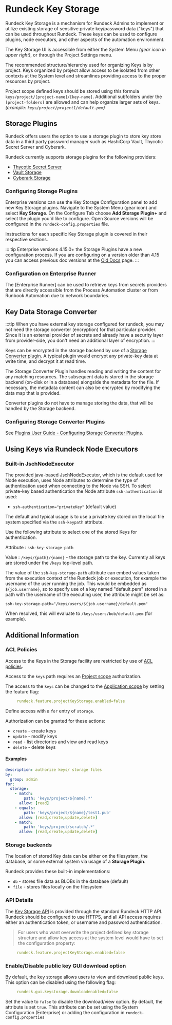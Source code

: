 # Rundeck Key Storage

Rundeck Key Storage is a mechanism for Rundeck Admins to implement or utilize existing storage of sensitive private key/password data ("keys") that can be used throughout Rundeck.  These keys can be used to configure plugins, node executors, and other aspects of the automation environment.

The Key Storage UI is accessible from either the System Menu _(gear icon in upper right)_, or through the Project Settings menu.  

The recommended structure/hierarchy used for organizing Keys is by project.  Keys organized by project allow access to be isolated from other contexts at the System level and streamlines providing access to the proper resources by project.

Project scope defined keys should be stored using this formula `keys/project/[project-name]/[key-name]`.  Additional subfolders under the `[project-folders]` are allowed and can help organize larger sets of keys.  _(example: `keys/project/project1/default.pem`)_

## Storage Plugins

Rundeck offers users the option to use a storage plugin to store key store data in a third party password manager such as HashiCorp Vault, Thycotic Secret Server and Cyberark.

Rundeck currently supports storage plugins for the following providers:

- [Thycotic Secret Server](/manual/key-storage/storage-plugins/thycotic-storage.md)
- [Vault Storage](/manual/key-storage/storage-plugins/vault.md)
- [Cyberark Storage](/manual/key-storage/storage-plugins/cyberark-storage.md)

### Configuring Storage Plugins

Enterprise versions can use the Key Storage Configuration panel to add new Key Storage plugins.  Navigate to the System Menu (gear icon) and select **Key Storage**.  On the Configure Tab choose **Add Storage Plugin+** and select the plugin you'd like to configure.  Open Source versions will be configured in the `rundeck-config.properties` file.

Instructions for each specific Key Storage plugin is covered in their respective sections.

::: tip
Enterprise versions 4.15.0+ the Storage Plugins have a new configuration process.  If you are configuring on a version older than 4.15 you can access previous doc versions at the [Old Docs](/manual/old-docs.md) page.
:::

### Configuration on Enterprise Runner

The [Enterprise Runner] can be used to retrieve keys from secrets providers that are directly accessible from the Process Automation cluster or 
from Runbook Automation due to network boundaries.



## Key Data Storage Converter

:::tip
When you have external key storage configured for rundeck, you may not need the storage converter (encryption) for that particular provider. Since it is an external provider of secrets and already have a security layer from provider-side, you don't need an additional layer of encryption.
:::

Keys can be encrypted in the storage backend by use of a [Storage Converter plugin](/developer/08-storage-converter-plugins.md). A typical plugin would encrypt any private-key data at write time, and decrypt it at read time.

The Storage Converter Plugin handles reading and writing the content for any matching resources. The subsequent data is stored in the storage backend (on-disk or in a database) alongside the metadata for the file. If necessary, the metadata content can also be encrypted by modifying the data map that is provided.

Converter plugins do not have to manage storing the data, that will be handled by the Storage backend.

### Configuring Storage Converter Plugins

See [Plugins User Guide - Configuring Storage Converter Plugins](/administration/configuration/plugins/configuring.md#storage-converter-plugins).

## Using Keys via Rundeck Node Executors

### Built-in JschNodeExecutor

The provided java-based JschNodeExecutor, which is the default used for Node execution, uses Node attributes to determine the type of authentication used when connecting to the Node via SSH. To select private-key based authentication the Node attribute `ssh-authentication` is used:

- `ssh-authentication="privateKey"` (default value)

The default and typical usage is to use a private key stored on the local file system specified via the `ssh-keypath` attribute.

Use the following attribute to select one of the stored Keys for authentication.

Attribute
: `ssh-key-storage-path`

Value
: `/keys/{path}/{name}` - the storage path to the key. Currently all keys are stored under the `/keys` top-level path.

The value of the `ssh-key-storage-path` attribute can embed values taken from the execution context of the Rundeck job or execution, for example the username of the user running the job. This would be embedded as `${job.username}`, so to specify use of a key named "default.pem" stored in a path with the username of the executing user, the attribute might be set as:

    ssh-key-storage-path="/keys/users/${job.username}/default.pem"

When resolved, this will evaluate to `/keys/users/bob/default.pem` (for example).

## Additional Information

### ACL Policies

Access to the Keys in the Storage facility are restricted by use of [ACL policies](/administration/security/authorization.md#).

Access to the `keys` path requires an [Project scope](/administration/security/authorization.md#application-scope-resources-and-actions) authorization.

The access to the `keys` can be changed to the [Application scope](/administration/security/authorization.md#application-scope-resources-and-actions) by setting the feature flag:
```yaml
     rundeck.feature.projectKeyStorage.enabled=false
```
Define access with a `for` entry of `storage`.

Authorization can be granted for these actions:

- `create` - create keys
- `update` - modify keys
- `read` - list directories and view and read keys
- `delete` - delete keys

#### Examples

```yaml
description: authorize keys/ storage files
by:
  group: admin
for:
  storage:
    - match:
        path: 'keys/project/${name}.*'
      allow: [read]
    - equals:
        path: 'keys/project/${name}/test1.pub'
      allow: [read,create,update,delete]
    - match:
        path: 'keys/project/scratch/.*'
      allow: [read,create,update,delete]
```


### Storage backends

The location of stored Key data can be either on the filesystem, the database, or some external system via usage of a **Storage Plugin**.

Rundeck provides these built-in implementations:

- `db` - stores file data as BLOBs in the database (default)
- `file` - stores files locally on the filesystem



### API Details

The [Key Storage API](/api/rundeck-api.md#key-storage) is provided through the standard Rundeck HTTP API. Rundeck should be configured to use HTTPS, and all API access requires either an authentication token, or username and password authentication.

> For users who want overwrite the project defined key storage structure and allow key access at the system level would have to set the configuration property:
```yaml
     rundeck.feature.projectKeyStorage.enabled=false
```

### Enable/Disable public key GUI download option 

By default, the key storage allows users to view and download public keys. 
This option can be disabled using the following flag:

```yaml
     rundeck.gui.keystorage.downloadenabled=false
```

Set the value to `false` to disable the download/view option. By default, the attribute is set `true`.
This attribute can be set using the System Configuration (Enterprise) or adding the configuration in `rundeck-config.properties`

